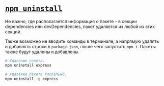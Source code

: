 # [`npm uninstall`](./index.md)

Не важно, где располагается информация о пакете - в секции dependencies или devDependencies, пакет удаляется из любой из этих секций.

Также возможно не вводить команды в терминале, а напрямую удалять и добавлять строки в `package.json`, после чего запустить `npm i`. Пакеты также будут удалены и добавлены.

```bash
# Удаление пакета.
npm uninstall express

# Удаление пакета глобально.
npm uninstall -g express
```
